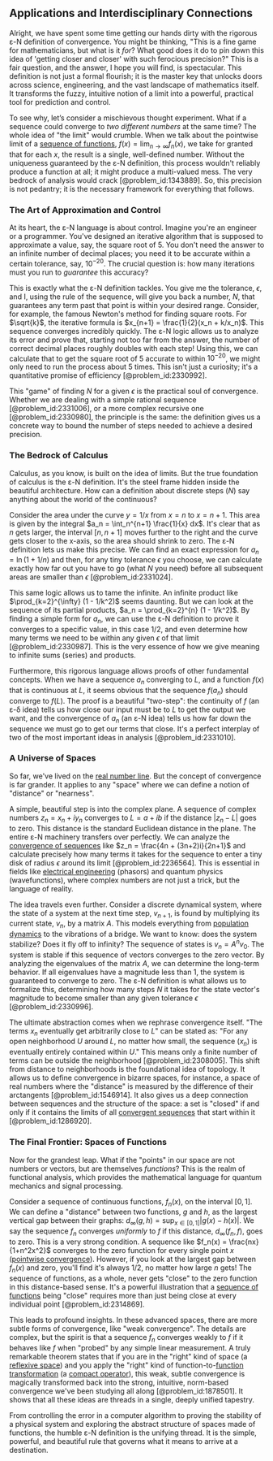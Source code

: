 ## Applications and Interdisciplinary Connections

Alright, we have spent some time getting our hands dirty with the rigorous ε-N definition of convergence. You might be thinking, "This is a fine game for mathematicians, but what is it *for*? What good does it do to pin down this idea of 'getting closer and closer' with such ferocious precision?" This is a fair question, and the answer, I hope you will find, is spectacular. This definition is not just a formal flourish; it is the master key that unlocks doors across science, engineering, and the vast landscape of mathematics itself. It transforms the fuzzy, intuitive notion of a limit into a powerful, practical tool for prediction and control.

To see why, let’s consider a mischievous thought experiment. What if a sequence could converge to *two different numbers* at the same time? The whole idea of "the limit" would crumble. When we talk about the pointwise limit of a [sequence of functions](@article_id:144381), $f(x) = \lim_{n \to \infty} f_n(x)$, we take for granted that for each $x$, the result is a single, well-defined number. Without the uniqueness guaranteed by the ε-N definition, this process wouldn't reliably produce a function at all; it might produce a multi-valued mess. The very bedrock of analysis would crack [@problem_id:1343889]. So, this precision is not pedantry; it is the necessary framework for everything that follows.

### The Art of Approximation and Control

At its heart, the ε-N language is about control. Imagine you're an engineer or a programmer. You've designed an iterative algorithm that is supposed to approximate a value, say, the square root of 5. You don't need the answer to an infinite number of decimal places; you need it to be accurate within a certain tolerance, say, $10^{-20}$. The crucial question is: how many iterations must you run to *guarantee* this accuracy?

This is exactly what the ε-N definition tackles. You give me the tolerance, $\epsilon$, and I, using the rule of the sequence, will give you back a number, $N$, that guarantees any term past that point is within your desired range. Consider, for example, the famous Newton's method for finding square roots. For $\sqrt{k}$, the iterative formula is $x_{n+1} = \frac{1}{2}(x_n + k/x_n)$. This sequence converges incredibly quickly. The ε-N logic allows us to analyze its error and prove that, starting not too far from the answer, the number of correct decimal places roughly doubles with each step! Using this, we can calculate that to get the square root of 5 accurate to within $10^{-20}$, we might only need to run the process about 5 times. This isn't just a curiosity; it's a quantitative promise of efficiency [@problem_id:2330992].

This "game" of finding $N$ for a given $\epsilon$ is the practical soul of convergence. Whether we are dealing with a simple rational sequence [@problem_id:2331006], or a more complex recursive one [@problem_id:2330980], the principle is the same: the definition gives us a concrete way to bound the number of steps needed to achieve a desired precision.

### The Bedrock of Calculus

Calculus, as you know, is built on the idea of limits. But the true foundation of calculus is the ε-N definition. It's the steel frame hidden inside the beautiful architecture. How can a definition about discrete steps ($N$) say anything about the world of the continuous?

Consider the area under the curve $y=1/x$ from $x=n$ to $x=n+1$. This area is given by the integral $a_n = \int_n^{n+1} \frac{1}{x} dx$. It's clear that as $n$ gets larger, the interval $[n, n+1]$ moves further to the right and the curve gets closer to the x-axis, so the area should shrink to zero. The ε-N definition lets us make this precise. We can find an exact expression for $a_n = \ln(1 + 1/n)$ and then, for any tiny tolerance $\epsilon$ you choose, we can calculate exactly how far out you have to go (what $N$ you need) before all subsequent areas are smaller than $\epsilon$ [@problem_id:2331024].

This same logic allows us to tame the infinite. An infinite product like $\prod_{k=2}^{\infty} (1 - 1/k^2)$ seems daunting. But we can look at the sequence of its partial products, $a_n = \prod_{k=2}^{n} (1 - 1/k^2)$. By finding a simple form for $a_n$, we can use the ε-N definition to prove it converges to a specific value, in this case $1/2$, and even determine how many terms we need to be within any given $\epsilon$ of that limit [@problem_id:2330987]. This is the very essence of how we give meaning to infinite sums (series) and products.

Furthermore, this rigorous language allows proofs of other fundamental concepts. When we have a sequence $a_n$ converging to $L$, and a function $f(x)$ that is continuous at $L$, it seems obvious that the sequence $f(a_n)$ should converge to $f(L)$. The proof is a beautiful "two-step": the continuity of $f$ (an ε-δ idea) tells us how close our input must be to $L$ to get the output we want, and the convergence of $a_n$ (an ε-N idea) tells us how far down the sequence we must go to get our terms that close. It's a perfect interplay of two of the most important ideas in analysis [@problem_id:2331010].

### A Universe of Spaces

So far, we've lived on the [real number line](@article_id:146792). But the concept of convergence is far grander. It applies to any "space" where we can define a notion of "distance" or "nearness".

A simple, beautiful step is into the complex plane. A sequence of complex numbers $z_n = x_n + i y_n$ converges to $L = a + ib$ if the distance $|z_n - L|$ goes to zero. This distance is the standard Euclidean distance in the plane. The entire ε-N machinery transfers over perfectly. We can analyze the [convergence of sequences](@article_id:140154) like $z_n = \frac{4n + (3n+2)i}{2n+1}$ and calculate precisely how many terms it takes for the sequence to enter a tiny disk of radius $\epsilon$ around its limit [@problem_id:2236564]. This is essential in fields like [electrical engineering](@article_id:262068) (phasors) and quantum physics (wavefunctions), where complex numbers are not just a trick, but the language of reality.

The idea travels even further. Consider a discrete dynamical system, where the state of a system at the next time step, $v_{n+1}$, is found by multiplying its current state, $v_n$, by a matrix $A$. This models everything from [population dynamics](@article_id:135858) to the vibrations of a bridge. We want to know: does the system stabilize? Does it fly off to infinity? The sequence of states is $v_n = A^n v_0$. The system is stable if this sequence of vectors converges to the zero vector. By analyzing the eigenvalues of the matrix $A$, we can determine the long-term behavior. If all eigenvalues have a magnitude less than 1, the system is guaranteed to converge to zero. The ε-N definition is what allows us to formalize this, determining how many steps $N$ it takes for the state vector's magnitude to become smaller than any given tolerance $\epsilon$ [@problem_id:2330996].

The ultimate abstraction comes when we rephrase convergence itself. "The terms $x_n$ eventually get arbitrarily close to $L$" can be stated as: "For any open neighborhood $U$ around $L$, no matter how small, the sequence $(x_n)$ is eventually entirely contained within $U$." This means only a finite number of terms can be outside the neighborhood [@problem_id:2308005]. This shift from distance to neighborhoods is the foundational idea of topology. It allows us to define convergence in bizarre spaces, for instance, a space of real numbers where the "distance" is measured by the difference of their arctangents [@problem_id:1546914]. It also gives us a deep connection between sequences and the structure of the space: a set is "closed" if and only if it contains the limits of all [convergent sequences](@article_id:143629) that start within it [@problem_id:1286920].

### The Final Frontier: Spaces of Functions

Now for the grandest leap. What if the "points" in our space are not numbers or vectors, but are themselves *functions*? This is the realm of functional analysis, which provides the mathematical language for quantum mechanics and signal processing.

Consider a sequence of continuous functions, $f_n(x)$, on the interval $[0,1]$. We can define a "distance" between two functions, $g$ and $h$, as the largest vertical gap between their graphs: $d_\infty(g, h) = \sup_{x \in [0,1]} |g(x) - h(x)|$. We say the sequence $f_n$ converges *uniformly* to $f$ if this distance, $d_\infty(f_n, f)$, goes to zero. This is a very strong condition. A sequence like $f_n(x) = \frac{nx}{1+n^2x^2}$ converges to the zero function for every single point $x$ ([pointwise convergence](@article_id:145420)). However, if you look at the largest gap between $f_n(x)$ and zero, you'll find it's always $1/2$, no matter how large $n$ gets! The sequence of functions, as a whole, never gets "close" to the zero function in this distance-based sense. It's a powerful illustration that a [sequence of functions](@article_id:144381) being "close" requires more than just being close at every individual point [@problem_id:2314869].

This leads to profound insights. In these advanced spaces, there are more subtle forms of convergence, like "weak convergence". The details are complex, but the spirit is that a sequence $f_n$ converges weakly to $f$ if it behaves like $f$ when "probed" by any simple linear measurement. A truly remarkable theorem states that if you are in the "right" kind of space (a [reflexive space](@article_id:264781)) and you apply the "right" kind of function-to-[function transformation](@article_id:140601) (a [compact operator](@article_id:157730)), this weak, subtle convergence is magically transformed back into the strong, intuitive, norm-based convergence we've been studying all along [@problem_id:1878501]. It shows that all these ideas are threads in a single, deeply unified tapestry.

From controlling the error in a computer algorithm to proving the stability of a physical system and exploring the abstract structure of spaces made of functions, the humble ε-N definition is the unifying thread. It is the simple, powerful, and beautiful rule that governs what it means to arrive at a destination.